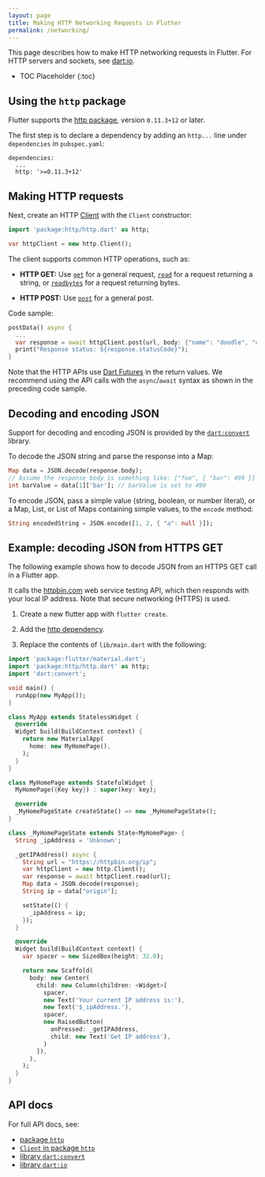 ```yaml
---
layout: page
title: Making HTTP Networking Requests in Flutter
permalink: /networking/
---
```


This page describes how to make HTTP networking requests in Flutter. For
HTTP servers and sockets, see [dart:io][dartio].

* TOC Placeholder
{:toc}

## Using the `http` package

Flutter supports the [http package][http], version `0.11.3+12` or later.

The first step is to declare a dependency by adding an `http...` line under `dependencies` in
`pubspec.yaml`:

```
dependencies:
  ...
  http: '>=0.11.3+12'
```

## Making HTTP requests

Next, create an HTTP [Client][client] with the `Client` constructor:

<!-- skip -->
```dart
import 'package:http/http.dart' as http;

var httpClient = new http.Client();
```

The client supports common HTTP operations, such as:

* **HTTP GET:** Use [`get`][get] for a general request, [`read`][read] for a
 request returning a string, or [`readbytes`][readbytes] for a request
 returning bytes.

* **HTTP POST:** Use [`post`][post] for a general post.

Code sample:

<!-- skip -->
```dart
postData() async {
  ...
  var response = await httpClient.post(url, body: {"name": "doodle", "color": "blue"});
  print("Response status: ${response.statusCode}");
}
```

Note that the HTTP APIs use [Dart
Futures](https://www.dartlang.org/tutorials/language/futures) in the return
values. We recommend using the API calls with the `async`/`await` syntax as shown in
the preceding code sample.

## Decoding and encoding JSON

Support for decoding and encoding JSON is provided by the [`dart:convert`](https://docs.flutter.io/flutter/dart-convert/dart-convert-library.html) library.

To decode the JSON string and parse the response into a Map:

<!-- skip -->
```dart
Map data = JSON.decode(response.body);
// Assume the response body is something like: ["foo", { "bar": 499 }]
int barValue = data[1]['bar']; // barValue is set to 499
```

To encode JSON, pass a simple value (string, boolean, or number literal), or a
Map, List, or List of Maps containing simple values, to the `encode` method:

<!-- skip -->
```dart
String encodedString = JSON.encode([1, 2, { "a": null }]);
```

## Example: decoding JSON from HTTPS GET

The following example shows how to decode JSON from an HTTPS GET call in a Flutter app.

It calls the [httpbin.com](http://httpbin.com) web service testing API, 
which then responds with your local IP address. Note that secure
networking (HTTPS) is used.

1. Create a new flutter app with `flutter create`.

1. Add the [http dependency](#using-http-package).

1. Replace the contents of `lib/main.dart` with the following:

```dart
import 'package:flutter/material.dart';
import 'package:http/http.dart' as http;
import 'dart:convert';

void main() {
  runApp(new MyApp());
}

class MyApp extends StatelessWidget {
  @override
  Widget build(BuildContext context) {
    return new MaterialApp(
      home: new MyHomePage(),
    );
  }
}

class MyHomePage extends StatefulWidget {
  MyHomePage({Key key}) : super(key: key);

  @override
  _MyHomePageState createState() => new _MyHomePageState();
}

class _MyHomePageState extends State<MyHomePage> {
  String _ipAddress = 'Unknown';

  _getIPAddress() async {
    String url = "https://httpbin.org/ip";
    var httpClient = new http.Client();
    var response = await httpClient.read(url);
    Map data = JSON.decode(response);
    String ip = data["origin"];

    setState(() {
      _ipAddress = ip;
    });
  }

  @override
  Widget build(BuildContext context) {
    var spacer = new SizedBox(height: 32.0);

    return new Scaffold(
      body: new Center(
        child: new Column(children: <Widget>[
          spacer,
          new Text('Your current IP address is:'),
          new Text('$_ipAddress.'),
          spacer,
          new RaisedButton(
            onPressed: _getIPAddress,
            child: new Text('Get IP address'),
          )
        ]),
      ),
    );
  }
}
```

## API docs

For full API docs, see:

  * [package `http`][http]
  * [`Client` in package `http`][client]
  * [library `dart:convert`][convert]
  * [library `dart:io`][dartio]

[http]:       https://pub.dartlang.org/packages/http
[client]:     https://www.dartdocs.org/documentation/http/stable/http/Client-class.html
[get]:        https://www.dartdocs.org/documentation/http/stable/http/get.html
[read]:       https://www.dartdocs.org/documentation/http/stable/http/read.html
[readbytes]:  https://www.dartdocs.org/documentation/http/stable/http/readbytes.html
[post]:       https://www.dartdocs.org/documentation/http/stable/http/post.html
[convert]:    https://docs.flutter.io/flutter/dart-convert/dart-convert-library.html
[dartio]:     https://api.dartlang.org/stable/dart-io/dart-io-library.html
